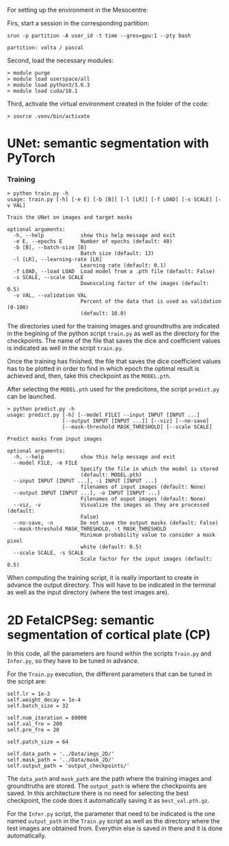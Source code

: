 
For setting up the environment in the Mesocentre:

Firs, start a session in the corresponding partition:

```shell script
srun -p partition -A user_id -t time --gres=gpu:1 --pty bash

partition: volta / pascal
```

Second, load the necessary modules:

```shell script
> module purge
> module load userspace/all
> module load python3/3.6.3
> module load cuda/10.1
```

Third, activate the virtual environment created in the folder of the code:

```shell script
> source .venv/bin/activate
```

# UNet: semantic segmentation with PyTorch

### Training

```shell script
> python train.py -h
usage: train.py [-h] [-e E] [-b [B]] [-l [LR]] [-f LOAD] [-s SCALE] [-v VAL]

Train the UNet on images and target masks

optional arguments:
  -h, --help            show this help message and exit
  -e E, --epochs E      Number of epochs (default: 40)
  -b [B], --batch-size [B]
                        Batch size (default: 13)
  -l [LR], --learning-rate [LR]
                        Learning rate (default: 0.1)
  -f LOAD, --load LOAD  Load model from a .pth file (default: False)
  -s SCALE, --scale SCALE
                        Downscaling factor of the images (default: 0.5)
  -v VAL, --validation VAL
                        Percent of the data that is used as validation (0-100)
                        (default: 10.0)

```

The directories used for the training images and groundtruths are indicated in the begining of the python script `train.py` as well as the directory for the checkpoints. The name of the file that saves the dice and coefficient values is indicated as well in the script `train.py`.

Once the training has finished, the file that saves the dice coefficient values has to be plotted in order to find in which epoch the optimal result is achieved and, then, take this checkpoint as the `MODEL.pth`.

After selecting the `MODEL.pth` used for the predicitons, the script `predict.py` can be launched.

```shell script
> python predict.py -h
usage: predict.py [-h] [--model FILE] --input INPUT [INPUT ...]
                  [--output INPUT [INPUT ...]] [--viz] [--no-save]
                  [--mask-threshold MASK_THRESHOLD] [--scale SCALE]

Predict masks from input images

optional arguments:
  -h, --help            show this help message and exit
  --model FILE, -m FILE
                        Specify the file in which the model is stored
                        (default: MODEL.pth)
  --input INPUT [INPUT ...], -i INPUT [INPUT ...]
                        filenames of input images (default: None)
  --output INPUT [INPUT ...], -o INPUT [INPUT ...]
                        Filenames of ouput images (default: None)
  --viz, -v             Visualize the images as they are processed (default:
                        False)
  --no-save, -n         Do not save the output masks (default: False)
  --mask-threshold MASK_THRESHOLD, -t MASK_THRESHOLD
                        Minimum probability value to consider a mask pixel
                        white (default: 0.5)
  --scale SCALE, -s SCALE
                        Scale factor for the input images (default: 0.5)
```

When computing the training script, it is really important to create in advance the output directory. This will have to be indicated in the terminal as well as the input directory (where the test images are).

# 2D FetalCPSeg: semantic segmentation of cortical plate (CP)

In this code, all the parameters are found within the scripts `Train.py` and `Infer.py`, so they have to be tuned in advance.

For the `Train.py` execution, the different parameters that can be tuned in the script are:

```shell script
self.lr = 1e-3
self.weight_decay = 1e-4
self.batch_size = 32

self.num_iteration = 60000
self.val_fre = 200
self.pre_fre = 20

self.patch_size = 64

self.data_path = '../Data/imgs_2D/'
self.mask_path = '../Data/mask_2D/'
self.output_path = 'output_checkpoints/'
```

The `data_path` and `mask_path` are the path where the training images and groundtruths are stored. The `output_path` is where the checkpoints are saved. In this architecture there is no need for selecting the best checkpoint, the code does it automatically saving it as `best_val.pth.gz`.

For the `Infer.py` script, the parameter that need to be indicated is the one named `output_path` in the `Train.py` script as well as the directory where the test images are obtained from. Everythin else is saved in there and it is done automatically.


